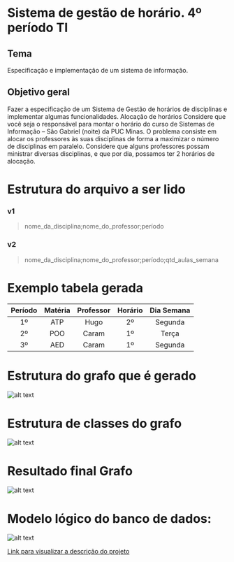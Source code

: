 # Sistema de gestão de horário. 4º período TI

## Tema
Especificação e implementação de um sistema de informação.

## Objetivo geral
Fazer a especificação de um Sistema de Gestão de horários de disciplinas e implementar
algumas funcionalidades.
Alocação de horários
Considere que você seja o responsável para montar o horário do curso de Sistemas de
Informação – São Gabriel (noite) da PUC Minas. O problema consiste em alocar os
professores às suas disciplinas de forma a maximizar o número de disciplinas em
paralelo. Considere que alguns professores possam ministrar diversas disciplinas, e que
por dia, possamos ter 2 horários de alocação.

# Estrutura do arquivo a ser lido
### v1 
> nome_da_disciplina;nome_do_professor;período
### v2
> nome_da_disciplina;nome_do_professor;período;qtd_aulas_semana 

# Exemplo tabela gerada

| Período       | Matéria       | Professor | Horário | Dia Semana | 
|:-------------:|:-------------:|:---------:|:-------:|:----------:|
| 1º            | ATP           |  Hugo     |   2º    | Segunda    | 
| 2º            | POO           |  Caram    |   1º    | Terça      | 
| 3º            | AED           |  Caram    |   1º    | Segunda    |

# Estrutura do grafo que é gerado
![alt text](https://github.com/lgmagalhaes88/cms-app/blob/master/docs/GrafoDiagrama.png)

# Estrutura de classes do grafo
![alt text](https://github.com/lgmagalhaes88/cms-app/blob/master/docs/Estrutura_Classes_Grafo.png)

# Resultado final Grafo
![alt text](https://github.com/lgmagalhaes88/cms-app/blob/master/docs/Desenho_Grafo.png)

# Modelo lógico do banco de dados: 
![alt text](https://github.com/lgmagalhaes88/cms-app/blob/master/docs/BD/Outros%20Arquivos/TI_BD_LOGICO.png)

[Link para visualizar a descrição do projeto](https://github.com/lgmagalhaes88/cms-app/blob/master/docs/TI%20Grafos%201_2018_ER_BD.pdf)
